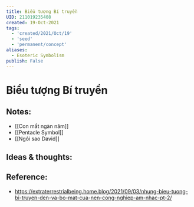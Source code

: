 ```yaml
---
title: Biểu tượng Bí truyền
UID: 211019235408
created: 19-Oct-2021
tags:
  - 'created/2021/Oct/19'
  - 'seed'
  - 'permanent/concept'
aliases:
  - Esoteric Symbolism
publish: False
---
```

# Biểu tượng Bí truyền

## Notes:
- [[Con mắt ngàn năm]]
- [[Pentacle Symbol]]
- [[Ngôi sao David]] 
## Ideas & thoughts:

## Reference:
- https://extraterrestrialbeing.home.blog/2021/09/03/nhung-bieu-tuong-bi-truyen-den-va-bo-mat-cua-nen-cong-nghiep-am-nhac-pt-2/